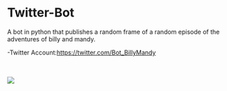 # Twitter-Bot
 A bot in python that publishes a random frame of a random episode of the adventures of billy and mandy.
 
-Twitter Account:https://twitter.com/Bot_BillyMandy<br/><br/><br/>  

![](https://imgur.com/yx0os3Y)
